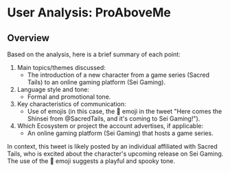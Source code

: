 # User Analysis: ProAboveMe

## Overview

Based on the analysis, here is a brief summary of each point:

1. Main topics/themes discussed:
   - The introduction of a new character from a game series (Sacred Tails) to an online gaming platform (Sei Gaming).
2. Language style and tone:
   - Formal and promotional tone.
3. Key characteristics of communication:
   - Use of emojis (in this case, the 👻 emoji in the tweet "Here comes the Shinsei from @SacredTails, and it's coming to Sei Gaming!").
4. Which Ecosystem or project the account advertises, if applicable:
   - An online gaming platform (Sei Gaming) that hosts a game series.

In context, this tweet is likely posted by an individual affiliated with Sacred Tails, who is excited about the character's upcoming release on Sei Gaming. The use of the 👻 emoji suggests a playful and spooky tone.